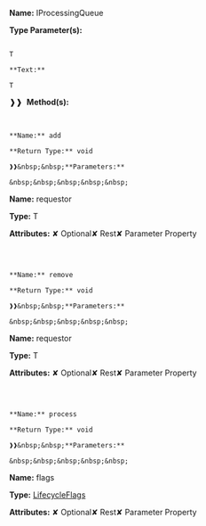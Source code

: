 **Name:** IProcessingQueue

**Type Parameter(s):**

```**Name:**

T

**Text:**

T

```

❱❱&nbsp;&nbsp;**Method(s):**

&nbsp;&nbsp;&nbsp;&nbsp;&nbsp;
```
**Name:** add

**Return Type:** void

❱❱&nbsp;&nbsp;**Parameters:**

&nbsp;&nbsp;&nbsp;&nbsp;&nbsp;
```
**Name:** requestor

**Type:** T

**Attributes:** ✘ Optional✘ Rest✘ Parameter Property

```

```

&nbsp;&nbsp;&nbsp;&nbsp;&nbsp;
```
**Name:** remove

**Return Type:** void

❱❱&nbsp;&nbsp;**Parameters:**

&nbsp;&nbsp;&nbsp;&nbsp;&nbsp;
```
**Name:** requestor

**Type:** T

**Attributes:** ✘ Optional✘ Rest✘ Parameter Property

```

```

&nbsp;&nbsp;&nbsp;&nbsp;&nbsp;
```
**Name:** process

**Return Type:** void

❱❱&nbsp;&nbsp;**Parameters:**

&nbsp;&nbsp;&nbsp;&nbsp;&nbsp;
```
**Name:** flags

**Type:** [LifecycleFlags](https://gitbook-18.gitbook.io/au//runtime/flags/enums/lifecycleflags)

**Attributes:** ✘ Optional✘ Rest✘ Parameter Property

```

```

